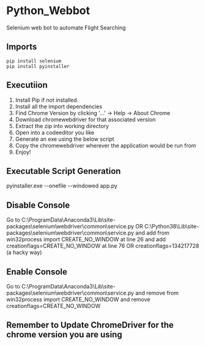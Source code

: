 # Python_Webbot
Selenium web bot to automate Flight Searching

## Imports
    pip install selenium
    pip install pyinstaller
    

## Executiion
1. Install Pip if not installed.
2. Install all the import dependencies
3. Find Chrome Version by clicking '...' -> Help -> About Chrome
4. Download chromewebdriver for that associated version
5. Extract the zip into working directory
6. Open into a codeeditor you like
7. Generate an exe using the below script
8. Copy the chromewebdriver wherever the application would be run from
8. Enjoy!

## Executable Script Generation
pyinstaller.exe --onefile --windowed app.py 

## Disable Console
Go to C:\ProgramData\Anaconda3\Lib\site-packages\selenium\webdriver\common\service.py
OR
C:\Python38\Lib\site-packages\selenium\webdriver\common\service.py
and add from win32process import CREATE_NO_WINDOW at line 26
and add creationflags=CREATE_NO_WINDOW at line 76 OR creationflags=134217728 (a hacky way)

## Enable Console
Go to C:\ProgramData\Anaconda3\Lib\site-packages\selenium\webdriver\common\service.py
and remove from win32process import CREATE_NO_WINDOW
and remove creationflags=CREATE_NO_WINDOW

## Remember to Update ChromeDriver for the chrome version you are using